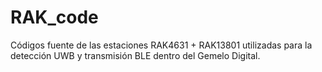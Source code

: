 # RAK_code
Códigos fuente de las estaciones RAK4631 + RAK13801 utilizadas para la detección UWB y transmisión BLE dentro del Gemelo Digital.
